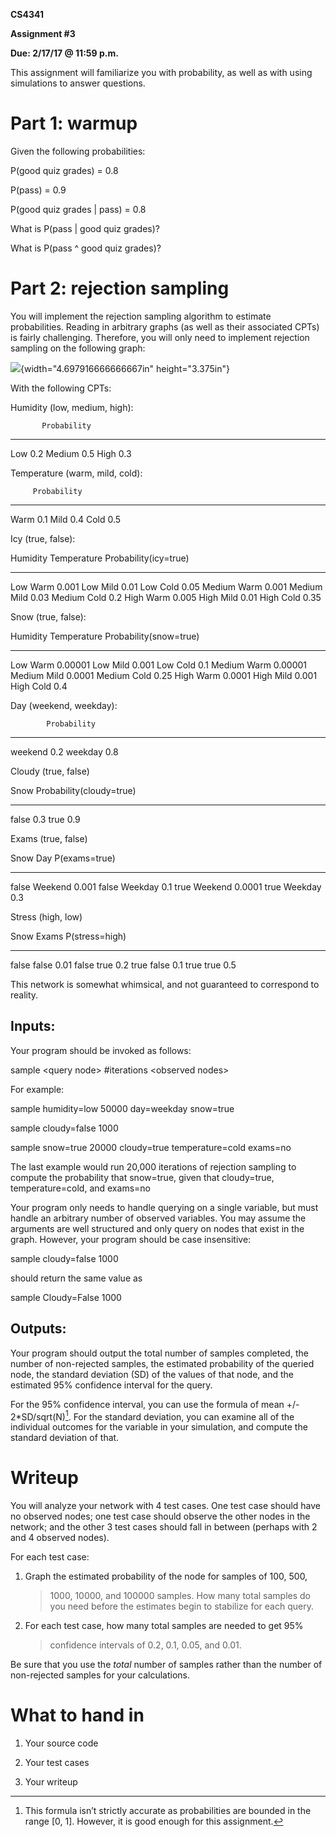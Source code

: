 **CS4341**

**Assignment \#3**

**Due: 2/17/17 @ 11:59 p.m.**

This assignment will familiarize you with probability, as well as with
using simulations to answer questions.

Part 1: warmup
==============

Given the following probabilities:

P(good quiz grades) = 0.8

P(pass) = 0.9

P(good quiz grades | pass) = 0.8

What is P(pass | good quiz grades)?

What is P(pass \^ good quiz grades)?

Part 2: rejection sampling
==========================

You will implement the rejection sampling algorithm to estimate
probabilities. Reading in arbitrary graphs (as well as their associated
CPTs) is fairly challenging. Therefore, you will only need to implement
rejection sampling on the following graph:

![](media/image01.png){width="4.697916666666667in" height="3.375in"}

With the following CPTs:

Humidity (low, medium, high):

           Probability
  -------- -------------
  Low      0.2
  Medium   0.5
  High     0.3

Temperature (warm, mild, cold):

         Probability
  ------ -------------
  Warm   0.1
  Mild   0.4
  Cold   0.5

Icy (true, false):

  Humidity   Temperature   Probability(icy=true)
  ---------- ------------- -----------------------
  Low        Warm          0.001
  Low        Mild          0.01
  Low        Cold          0.05
  Medium     Warm          0.001
  Medium     Mild          0.03
  Medium     Cold          0.2
  High       Warm          0.005
  High       Mild          0.01
  High       Cold          0.35

Snow (true, false):

  Humidity   Temperature   Probability(snow=true)
  ---------- ------------- ------------------------
  Low        Warm          0.00001
  Low        Mild          0.001
  Low        Cold          0.1
  Medium     Warm          0.00001
  Medium     Mild          0.0001
  Medium     Cold          0.25
  High       Warm          0.0001
  High       Mild          0.001
  High       Cold          0.4

Day (weekend, weekday):

            Probability
  --------- -------------
  weekend   0.2
  weekday   0.8

Cloudy (true, false)

  Snow    Probability(cloudy=true)
  ------- --------------------------
  false   0.3
  true    0.9

Exams (true, false)

  Snow    Day       P(exams=true)
  ------- --------- ---------------
  false   Weekend   0.001
  false   Weekday   0.1
  true    Weekend   0.0001
  true    Weekday   0.3

Stress (high, low)

  Snow    Exams   P(stress=high)
  ------- ------- ----------------
  false   false   0.01
  false   true    0.2
  true    false   0.1
  true    true    0.5

This network is somewhat whimsical, and not guaranteed to correspond to
reality.

Inputs:
-------

Your program should be invoked as follows:

sample &lt;query node&gt; \#iterations &lt;observed nodes&gt;

For example:

sample humidity=low 50000 day=weekday snow=true

sample cloudy=false 1000

sample snow=true 20000 cloudy=true temperature=cold exams=no

The last example would run 20,000 iterations of rejection sampling to
compute the probability that snow=true, given that cloudy=true,
temperature=cold, and exams=no

Your program only needs to handle querying on a single variable, but
must handle an arbitrary number of observed variables. You may assume
the arguments are well structured and only query on nodes that exist in
the graph. However, your program should be case insensitive:

sample cloudy=false 1000

should return the same value as

sample Cloudy=False 1000

Outputs:
--------

Your program should output the total number of samples completed, the
number of non-rejected samples, the estimated probability of the queried
node, the standard deviation (SD) of the values of that node, and the
estimated 95% confidence interval for the query.

For the 95% confidence interval, you can use the formula of mean +/-
2\*SD/sqrt(N)[^1]. For the standard deviation, you can examine all of
the individual outcomes for the variable in your simulation, and compute
the standard deviation of that.

Writeup
=======

You will analyze your network with 4 test cases. One test case should
have no observed nodes; one test case should observe the other nodes in
the network; and the other 3 test cases should fall in between (perhaps
with 2 and 4 observed nodes).

For each test case:

1.  Graph the estimated probability of the node for samples of 100, 500,
    > 1000, 10000, and 100000 samples. How many total samples do you
    > need before the estimates begin to stabilize for each query.

2.  For each test case, how many total samples are needed to get 95%
    > confidence intervals of 0.2, 0.1, 0.05, and 0.01.

Be sure that you use the *total* number of samples rather than the
number of non-rejected samples for your calculations.

What to hand in
===============

1.  Your source code

2.  Your test cases

3.  Your writeup

[^1]: This formula isn’t strictly accurate as probabilities are bounded
    in the range \[0, 1\]. However, it is good enough for this
    assignment.
